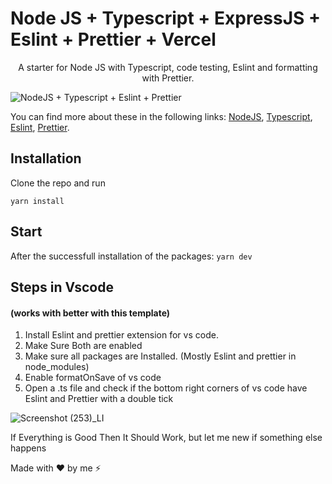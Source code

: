 # Node JS + Typescript + ExpressJS + Eslint + Prettier + Vercel

<div align="center">
A starter for Node JS with Typescript, code testing, Eslint and formatting with Prettier.
</div>

![NodeJS + Typescript + Eslint + Prettier](https://res.cloudinary.com/practicaldev/image/fetch/s--MoxbH_GT--/c_imagga_scale,f_auto,fl_progressive,h_420,q_auto,w_1000/https://dev-to-uploads.s3.amazonaws.com/uploads/articles/daq9r9ciy142sdvpfw0h.png)

You can find more about these in the following links: [NodeJS](https://nodejs.org/en/), [Typescript](https://www.typescriptlang.org/), [Eslint](https://eslint.org/), [Prettier](https://prettier.io/).

## Installation

Clone the repo and run 

`yarn install`

## Start

After the successfull installation of the packages: `yarn dev`

## Steps in Vscode

#### (works with better with this template)

1. Install Eslint and prettier extension for vs code.
2. Make Sure Both are enabled
3. Make sure all packages are Installed. (Mostly Eslint and prettier in node_modules)
4. Enable formatOnSave of vs code
5. Open a .ts file and check if the bottom right corners of vs code have Eslint and Prettier with a double tick

![Screenshot (253)_LI](https://user-images.githubusercontent.com/52120562/162486286-7383a737-d555-4f9b-a4dd-c4a81deb7b96.jpg)

If Everything is Good Then It Should Work, but let me new if something else happens

Made with ❤️ by me ⚡
